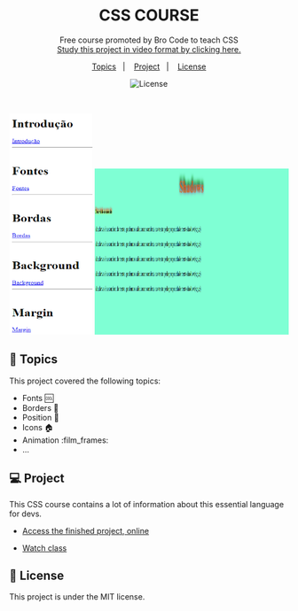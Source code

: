 <h1 align="center"> CSS COURSE </h1>

<p align="center">
Free course promoted by Bro Code to teach CSS <br/>
<a href="https://www.youtube.com/watch?v=wRNinF7YQqQ">Study this project in video format by clicking here.</a>
</p>

<p align="center">
  <a href="#-topics">Topics</a>&nbsp;&nbsp;&nbsp;|&nbsp;&nbsp;&nbsp;
  <a href="#-project">Project</a>&nbsp;&nbsp;&nbsp;|&nbsp;&nbsp;&nbsp;
  <a href="#memo-License">License</a>
</p>

<p align="center">
  <img alt="License" src="https://img.shields.io/static/v1?label=license&message=MIT&color=49AA26&labelColor=000000">
</p>

<br>

<p align="center">
  <img alt="CSS COURSE" src="./github/preview1.png" width="150px" height="400px" >
  <img alt="CSS COURSE" src="./github/preview2.png" width="350px" height="300px" >
</p>

## 🚀 Topics

This project covered the following topics:

- Fonts :cool:
- Borders :black_square_button:
- Position :dart:
- Icons :house:
- Animation :film_frames:
- ...

## 💻 Project

This CSS course contains a lot of information about this essential language for devs.

- [Access the finished project, online](https://aoba43.github.io/CSS-course/)

- [Watch class](https://www.youtube.com/watch?v=wRNinF7YQqQ)

## :memo: License

This project is under the MIT license.
